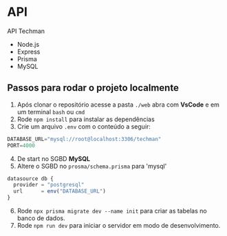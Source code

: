 # API
API Techman
- Node.js
- Express
- Prisma
- MySQL

## Passos para rodar o projeto localmente
1. Após clonar o repositório acesse a pasta `./web` abra com **VsCode** e em um terminal `bash` ou `cmd`
2. Rode `npm install` para instalar as dependências
3. Crie um arquivo `.env` com o conteúdo a seguir:
```js
DATABASE_URL="mysql://root@localhost:3306/techman"
PORT=4000
```
4. De start no SGBD **MySQL**
5. Altere o SGBD no `prosma/schema.prisma` para 'mysql'
```js
datasource db {
  provider = "postgresql"
  url      = env("DATABASE_URL")
}
```
6. Rode `npx prisma migrate dev --name init` para criar as tabelas no banco de dados.
7. Rode `npm run dev` para iniciar o servidor em modo de desenvolvimento.
